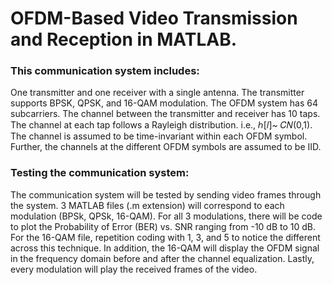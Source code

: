 # OFDM-Based Video Transmission and Reception in MATLAB. 

### This communication system includes:
One transmitter and one receiver with a single antenna. The transmitter supports BPSK, QPSK, and 16-QAM modulation. The OFDM system has 64 subcarriers. The channel between the transmitter and receiver has 10 taps. The channel at each tap follows a Rayleigh distribution. i.e., ℎ[𝑙]~ 𝐶𝑁(0,1). The channel is assumed to be time-invariant within each OFDM symbol. Further, the channels at the different OFDM symbols are assumed to be IID.

### Testing the communication system: 
The communication system will be tested by sending video frames through the system. 3 MATLAB files (.m extension) will correspond to each modulation (BPSk, QPSk, 16-QAM). For all 3 modulations, there will be code to plot the Probability of Error (BER) vs. SNR ranging from -10 dB to 10 dB. For the 16-QAM file, repetition coding with 1, 3, and 5 to notice the different across this technique. In addition, the 16-QAM will display the OFDM signal in the frequency domain before and after the channel equalization. Lastly, every modulation will play the received frames of the video. 




